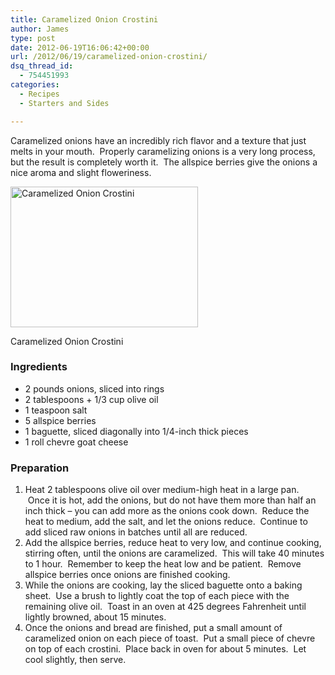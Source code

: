 ```yaml
---
title: Caramelized Onion Crostini
author: James
type: post
date: 2012-06-19T16:06:42+00:00
url: /2012/06/19/caramelized-onion-crostini/
dsq_thread_id:
  - 754451993
categories:
  - Recipes
  - Starters and Sides

---
```

Caramelized onions have an incredibly rich flavor and a texture that just melts in your mouth.  Properly caramelizing onions is a very long process, but the result is completely worth it.  The allspice berries give the onions a nice aroma and slight floweriness.

<div id="attachment_1013" style="width: 310px" class="wp-caption alignright">
  <a href="{{% mediaroot %}}uploads/2012/06/caramelized_onion_crostini.jpg" rel="lightbox[1011]"><img class="size-medium wp-image-1013" title="Caramelized Onion Crostini" src="{{% mediaroot %}}uploads/2012/06/caramelized_onion_crostini-300x225.jpg" alt="Caramelized Onion Crostini" width="300" height="225" srcset="{{% mediaroot %}}uploads/2012/06/caramelized_onion_crostini-300x225.jpg 300w, {{% mediaroot %}}uploads/2012/06/caramelized_onion_crostini-400x300.jpg 400w, {{% mediaroot %}}uploads/2012/06/caramelized_onion_crostini.jpg 800w" sizes="(max-width: 300px) 100vw, 300px" /></a>
  
  <p class="wp-caption-text">
    Caramelized Onion Crostini
  </p>
</div>

### Ingredients

  * 2 pounds onions, sliced into rings
  * 2 tablespoons + 1/3 cup olive oil
  * 1 teaspoon salt
  * 5 allspice berries
  * 1 baguette, sliced diagonally into 1/4-inch thick pieces
  * 1 roll chevre goat cheese

### Preparation

  1. Heat 2 tablespoons olive oil over medium-high heat in a large pan.  Once it is hot, add the onions, but do not have them more than half an inch thick &#8211; you can add more as the onions cook down.  Reduce the heat to medium, add the salt, and let the onions reduce.  Continue to add sliced raw onions in batches until all are reduced.
  2. Add the allspice berries, reduce heat to very low, and continue cooking, stirring often, until the onions are caramelized.  This will take 40 minutes to 1 hour.  Remember to keep the heat low and be patient.  Remove allspice berries once onions are finished cooking.
  3. While the onions are cooking, lay the sliced baguette onto a baking sheet.  Use a brush to lightly coat the top of each piece with the remaining olive oil.  Toast in an oven at 425 degrees Fahrenheit until lightly browned, about 15 minutes.
  4. Once the onions and bread are finished, put a small amount of caramelized onion on each piece of toast.  Put a small piece of chevre on top of each crostini.  Place back in oven for about 5 minutes.  Let cool slightly, then serve.